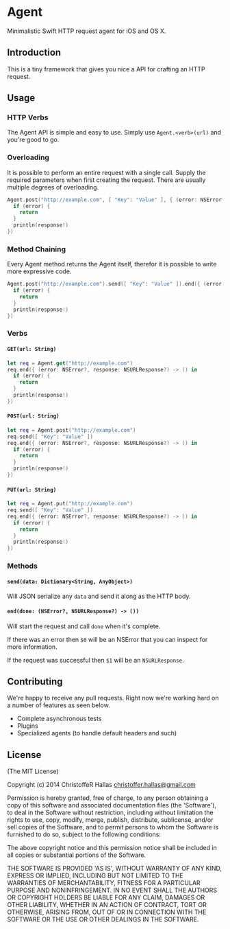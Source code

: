 # Agent

Minimalistic Swift HTTP request agent for iOS and OS X.

## Introduction

This is a tiny framework that gives you nice a API for crafting an HTTP request.

## Usage

### HTTP Verbs

The Agent API is simple and easy to use. Simply use ```Agent.<verb>(url)``` and
you're good to go.

### Overloading

It is possible to perform an entire request with a single call. Supply the
required parameters when first creating the request. There are usually multiple
degrees of overloading.

```swift
Agent.post("http://example.com", [ "Key": "Value" ], { (error: NSError?, response: NSURLResponse?) -> () in
  if (error) {
    return
  }
  println(response!)
})
```

### Method Chaining

Every Agent method returns the Agent itself, therefor it is possible to write
more expressive code.

```swift
Agent.post("http://example.com").send([ "Key": "Value" ]).end({ (error: NSError?, response: NSURLResponse?) -> () in
  if (error) {
    return
  }
  println(response!)
})
```

### Verbs

#### ```GET(url: String)```

```swift
let req = Agent.get("http://example.com")
req.end({ (error: NSError?, response: NSURLResponse?) -> () in
  if (error) {
    return
  }
  println(response!)
})
```

#### ```POST(url: String)```

```swift
let req = Agent.post("http://example.com")
req.send([ "Key": "Value" ])
req.end({ (error: NSError?, response: NSURLResponse?) -> () in
  if (error) {
    return
  }
  println(response!)
})
```

#### ```PUT(url: String)```

```swift
let req = Agent.put("http://example.com")
req.send([ "Key": "Value" ])
req.end({ (error: NSError?, response: NSURLResponse?) -> () in
  if (error) {
    return
  }
  println(response!)
})
```

### Methods

#### ```send(data: Dictionary<String, AnyObject>)```

Will JSON serialize any ```data``` and send it along as the HTTP body.

#### ```end(done: (NSError?, NSURLResponse?) -> ())```

Will start the request and call ```done``` when it's complete.

If there was an error then ```$0``` will be an NSError that you can inspect for
more information.

If the request was successful then ```$1``` will be an ```NSURLResponse```.

## Contributing

We're happy to receive any pull requests. Right now we're working hard on a
number of features as seen below.

- Complete asynchronous tests
- Plugins
- Specialized agents (to handle default headers and such)

## License

(The MIT License)

Copyright (c) 2014 ChristoffeR Hallas <christoffer.hallas@gmail.com>

Permission is hereby granted, free of charge, to any person obtaining
a copy of this software and associated documentation files (the
'Software'), to deal in the Software without restriction, including
without limitation the rights to use, copy, modify, merge, publish,
distribute, sublicense, and/or sell copies of the Software, and to
permit persons to whom the Software is furnished to do so, subject to
the following conditions:

The above copyright notice and this permission notice shall be
included in all copies or substantial portions of the Software.

THE SOFTWARE IS PROVIDED 'AS IS', WITHOUT WARRANTY OF ANY KIND,
EXPRESS OR IMPLIED, INCLUDING BUT NOT LIMITED TO THE WARRANTIES OF
MERCHANTABILITY, FITNESS FOR A PARTICULAR PURPOSE AND NONINFRINGEMENT.
IN NO EVENT SHALL THE AUTHORS OR COPYRIGHT HOLDERS BE LIABLE FOR ANY
CLAIM, DAMAGES OR OTHER LIABILITY, WHETHER IN AN ACTION OF CONTRACT,
TORT OR OTHERWISE, ARISING FROM, OUT OF OR IN CONNECTION WITH THE
SOFTWARE OR THE USE OR OTHER DEALINGS IN THE SOFTWARE.
